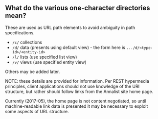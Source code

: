 ## What do the various one-character directories mean?

These are used as URL path elements to avoid ambiguity in path specifications.

*   `/c/` collections
*   `/d/` data (presents using default view) - the form here is `.../d/<type-id>/<entity-id>`
*   `/l/` lists (use specified list view)
*   `/v/` views (use specified entity view)

Others may be added later.

NOTE: these details are provided for information.  Per REST hypermedia principles, client applications should not use knowledge of the URI structure, but rather should follow links from the Annalist site home page.

Currently (2017-05), the home page is not content negotiated, so until machine-readable link data is presented it may be necessary to exploit some aspects of URL structure.

